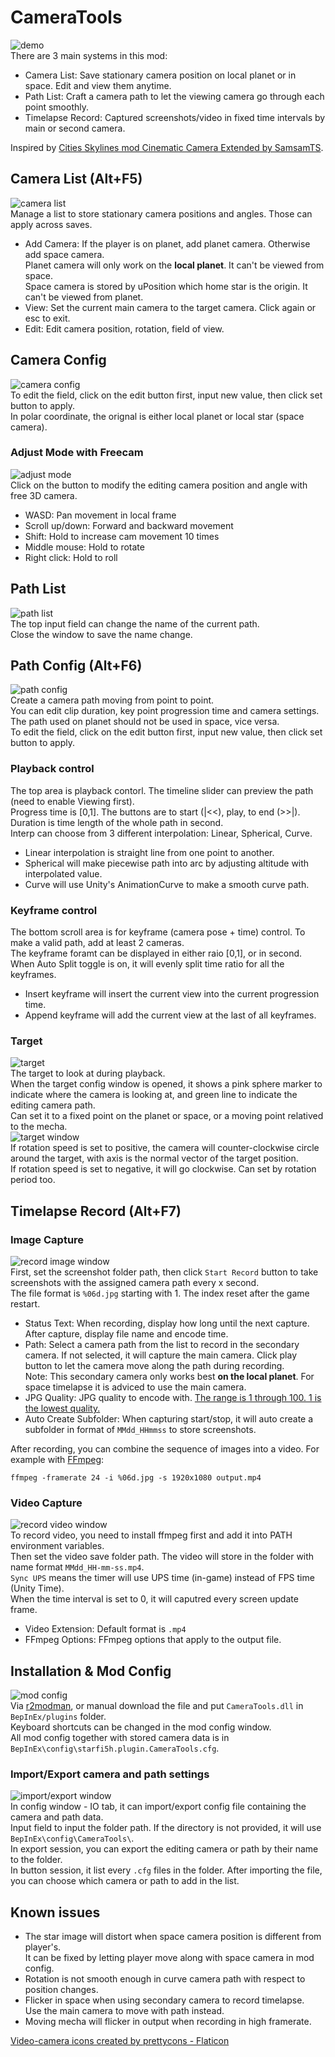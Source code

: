 # CameraTools

![demo](https://raw.githubusercontent.com/starfi5h/DSP_Mod_Support/dev/CameraTools/img/demo1.gif)  
There are 3 main systems in this mod:
- Camera List: Save stationary camera position on local planet or in space. Edit and view them anytime.  
- Path List: Craft a camera path to let the viewing camera go through each point smoothly.
- Timelapse Record: Captured screenshots/video in fixed time intervals by main or second camera.
  
Inspired by [Cities Skylines mod Cinematic Camera Extended by SamsamTS](https://steamcommunity.com/sharedfiles/filedetails/?id=785528371).  

## Camera List (Alt+F5)
![camera list](https://raw.githubusercontent.com/starfi5h/DSP_Mod_Support/dev/CameraTools/img/camera-list.png)  
Manage a list to store stationary camera positions and angles. Those can apply across saves.  

- Add Camera: If the player is on planet, add planet camera. Otherwise add space camera.  
  Planet camera will only work on the **local planet**. It can't be viewed from space.  
  Space camera is stored by uPosition which home star is the origin. It can't be viewed from planet.  
- View: Set the current main camera to the target camera. Click again or esc to exit.  
- Edit: Edit camera position, rotation, field of view.  

## Camera Config
![camera config](https://raw.githubusercontent.com/starfi5h/DSP_Mod_Support/dev/CameraTools/img/camera-config.png)  
To edit the field, click on the edit button first, input new value, then click set button to apply.  
In polar coordinate, the orignal is either local planet or local star (space camera).  

### Adjust Mode with Freecam
![adjust mode](https://raw.githubusercontent.com/starfi5h/DSP_Mod_Support/dev/CameraTools/img/demo-freecam.gif)  
Click on the button to modify the editing camera position and angle with free 3D camera.  
- WASD: Pan movement in local frame  
- Scroll up/down: Forward and backward movement  
- Shift: Hold to increase cam movement 10 times  
- Middle mouse: Hold to rotate  
- Right click: Hold to roll  

## Path List
![path list](https://raw.githubusercontent.com/starfi5h/DSP_Mod_Support/dev/CameraTools/img/path-list.png)  
The top input field can change the name of the current path.  
Close the window to save the name change.  

## Path Config (Alt+F6)
![path config](https://raw.githubusercontent.com/starfi5h/DSP_Mod_Support/dev/CameraTools/img/path-config.png)  
Create a camera path moving from point to point.  
You can edit clip duration, key point progression time and camera settings.  
The path used on planet should not be used in space, vice versa.  
To edit the field, click on the edit button first, input new value, then click set button to apply.  
  
### Playback control
The top area is playback contorl. The timeline slider can preview the path (need to enable Viewing first).  
Progress time is [0,1]. The buttons are to start (|<<), play, to end (>>|).  
Duration is time length of the whole path in second.  
Interp can choose from 3 different interpolation: Linear, Spherical, Curve.  
- Linear interpolation is straight line from one point to another.  
- Spherical will make piecewise path into arc by adjusting altitude with interpolated value.  
- Curve will use Unity's AnimationCurve to make a smooth curve path.   

### Keyframe control
The bottom scroll area is for keyframe (camera pose + time) control. To make a valid path, add at least 2 cameras.  
The keyframe foramt can be displayed in either raio [0,1], or in second.  
When Auto Split toggle is on, it will evenly split time ratio for all the keyframes.  
- Insert keyframe will insert the current view into the current progression time.  
- Append keyframe will add the current view at the last of all keyframes.  

### Target
![target](https://raw.githubusercontent.com/starfi5h/DSP_Mod_Support/dev/CameraTools/img/demo2.gif)  
The target to look at during playback.  
When the target config window is opened, it shows a pink sphere marker to indicate where the camera is looking at, and green line to indicate the editing camera path.  
Can set it to a fixed point on the planet or space, or a moving point relatived to the mecha.  
![target window](https://raw.githubusercontent.com/starfi5h/DSP_Mod_Support/dev/CameraTools/img/target-window.png)  
If rotation speed is set to positive, the camera will counter-clockwise circle around the target, with axis is the normal vector of the target position.  
If rotation speed is set to negative, it will go clockwise. Can set by rotation period too.  


## Timelapse Record (Alt+F7)

### Image Capture
![record image window](https://raw.githubusercontent.com/starfi5h/DSP_Mod_Support/dev/CameraTools/img/record-image-window.png)  
First, set the screenshot folder path, then click `Start Record` button to take screenshots with the assigned camera path every x second.  
The file format is `%06d.jpg` starting with 1. The index reset after the game restart.  
- Status Text: When recording, display how long until the next capture. After capture, display file name and encode time.
- Path: Select a camera path from the list to record in the secondary camera. If not selected, it will capture the main camera. Click play button to let the camera move along the path during recording.  
  Note: This secondary camera only works best **on the local planet**. For space timelapse it is adviced to use the main camera.
- JPG Quality: JPG quality to encode with. [The range is 1 through 100. 1 is the lowest quality.](https://docs.unity3d.com/ScriptReference/ImageConversion.EncodeToJPG.html)  
- Auto Create Subfolder: When capturing start/stop, it will auto create a subfolder in format of `MMdd_HHmmss` to store screenshots.  
  
  
After recording, you can combine the sequence of images into a video. For example with [FFmpeg](https://www.ffmpeg.org/):
```
ffmpeg -framerate 24 -i %06d.jpg -s 1920x1080 output.mp4
```

### Video Capture
![record video window](https://raw.githubusercontent.com/starfi5h/DSP_Mod_Support/dev/CameraTools/img/record-video-window.png)  
To record video, you need to install ffmpeg first and add it into PATH environment variables.  
Then set the video save folder path. The video will store in the folder with name format `MMdd_HH-mm-ss.mp4`.  
`Sync UPS` means the timer will use UPS time (in-game) instead of FPS time (Unity Time).  
When the time interval is set to 0, it will caputred every screen update frame.  
- Video Extension: Default format is `.mp4`
- FFmpeg Options: FFmpeg options that apply to the output file.

## Installation & Mod Config
![mod config](https://raw.githubusercontent.com/starfi5h/DSP_Mod_Support/dev/CameraTools/img/mod-config.png)  
Via [r2modman](https://thunderstore.io/c/dyson-sphere-program/p/ebkr/r2modman/), or manual download the file and put `CameraTools.dll` in `BepInEx/plugins` folder.  
Keyboard shortcuts can be changed in the mod config window.  
All mod config together with stored camera data is in `BepInEx\config\starfi5h.plugin.CameraTools.cfg`.  

### Import/Export camera and path settings
![import/export window](https://raw.githubusercontent.com/starfi5h/DSP_Mod_Support/dev/CameraTools/img/io-window.png)  
In config window - IO tab, it can import/export config file containing the camera and path data.  
Input field to input the folder path. If the directory is not provided, it will use `BepInEx\config\CameraTools\`.  
In export session, you can export the editing camera or path by their name to the folder.  
In button session, it list every `.cfg` files in the folder. After importing the file, you can choose which camera or path to add in the list.  

## Known issues
- The star image will distort when space camera position is different from player's.  
It can be fixed by letting player move along with space camera in mod config.  
- Rotation is not smooth enough in curve camera path with respect to position changes.  
- Flicker in space when using secondary camera to record timelapse.  
Use the main camera to move with path instead.  
- Moving mecha will flicker in output when recording in high framerate.  

<a href="https://www.flaticon.com/free-icons/video-camera" title="video-camera icons">Video-camera icons created by prettycons - Flaticon</a>  